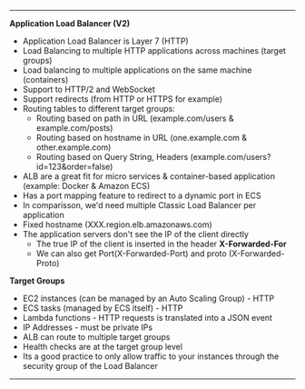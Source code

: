 ****
**Application Load Balancer (V2)**

* Application Load Balancer is Layer 7 (HTTP)
* Load Balancing to multiple HTTP applications across machines (target groups)
* Load balancing to multiple applications on the same machine (containers)
* Support to HTTP/2 and WebSocket
* Support redirects (from HTTP or HTTPS for example)
* Routing tables to different target groups:
    * Routing based on path in URL (example.com/users & example.com/posts)
    * Routing based on hostname in URL (one.example.com & other.example.com)
    * Routing based on Query String, Headers (example.com/users?id=123&order=false)
* ALB are a great fit for micro services & container-based application (example: Docker & Amazon ECS)
* Has a port mapping feature to redirect to a dynamic port in ECS
* In comparisson, we'd need multiple Classic Load Balancer per application
* Fixed hostname (XXX.region.elb.amazonaws.com)
* The application servers don't see the IP of the client directly
    * The true IP of the client is inserted in the header **X-Forwarded-For**
    * We can also get Port(X-Forwarded-Port) and proto (X-Forwarded-Proto)

**Target Groups**

* EC2 instances (can be managed by an Auto Scaling Group) - HTTP
* ECS tasks (managed by ECS itself) - HTTP
* Lambda functions - HTTP requests is translated into a JSON event
* IP Addresses - must be private IPs
* ALB can route to multiple target groups
* Health checks are at the target group level
* Its a good practice to only allow traffic to your instances through the security group of the Load Balancer
****